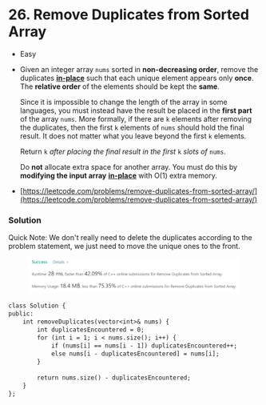 # 26. Remove Duplicates from Sorted Array

* Easy
*   Given an integer array `nums` sorted in **non-decreasing order**, remove the duplicates [**in-place**](https://en.wikipedia.org/wiki/In-place\_algorithm) such that each unique element appears only **once**. The **relative order** of the elements should be kept the **same**.

    Since it is impossible to change the length of the array in some languages, you must instead have the result be placed in the **first part** of the array `nums`. More formally, if there are `k` elements after removing the duplicates, then the first `k` elements of `nums` should hold the final result. It does not matter what you leave beyond the first `k` elements.

    Return `k` _after placing the final result in the first_ `k` _slots of_ `nums`.

    Do **not** allocate extra space for another array. You must do this by **modifying the input array** [**in-place**](https://en.wikipedia.org/wiki/In-place\_algorithm) with O(1) extra memory.
* [https://leetcode.com/problems/remove-duplicates-from-sorted-array/](https://leetcode.com/problems/remove-duplicates-from-sorted-array/)

### Solution&#x20;

Quick Note: We don't really need to delete the duplicates according to the problem statement, we just need to move the unique ones to the front.&#x20;

<figure><img src="../.gitbook/assets/image (8).png" alt=""><figcaption></figcaption></figure>

```
class Solution {
public:
    int removeDuplicates(vector<int>& nums) {
        int duplicatesEncountered = 0;
        for (int i = 1; i < nums.size(); i++) {
            if (nums[i] == nums[i - 1]) duplicatesEncountered++;
            else nums[i - duplicatesEncountered] = nums[i]; 
        }
        
        return nums.size() - duplicatesEncountered;
    }
};
```
